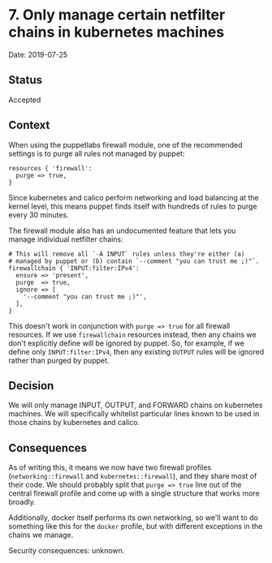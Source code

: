 # 7. Only manage certain netfilter chains in kubernetes machines

Date: 2019-07-25

Status
------

Accepted

Context
-------

When using the puppetlabs firewall module, one of the recommended
settings is to purge all rules not managed by puppet:

```puppet
resources { 'firewall':
  purge => true,
}
```

Since kubernetes and calico perform networking and load balancing at the
kernel level, this means puppet finds itself with hundreds of rules to
purge every 30 minutes.

The firewall module also has an undocumented feature that lets you
manage individual netfilter chains:

```puppet
# This will remove all `-A INPUT` rules unless they're either (a)
# managed by puppet or (b) contain `--comment "you can trust me ;)"`.
firewallchain { 'INPUT:filter:IPv4':
  ensure => 'present',
  purge  => true,
  ignore => [
    '--comment "you can trust me ;)"',
  ],
}
```

This doesn't work in conjunction with `purge => true` for all firewall
resources. If we use `firewallchain` resources instead, then any chains
we don't explicitly define will be ignored by puppet. So, for example,
if we define only `INPUT:filter:IPv4`, then any existing `OUTPUT` rules
will be ignored rather than purged by puppet.

Decision
--------

We will only manage INPUT, OUTPUT, and FORWARD chains on kubernetes
machines. We will specifically whitelist particular lines known to be
used in those chains by kubernetes and calico.

Consequences
------------

As of writing this, it means we now have two firewall profiles
(`networking::firewall` and `kubernetes::firewall`), and they share most
of their code. We should probably split that `purge => true` line out of
the central firewall profile and come up with a single structure that
works more broadly.

Additionally, docker itself performs its own networking, so we'll want
to do something like this for the `docker` profile, but with different
exceptions in the chains we manage.

Security consequences: unknown.
